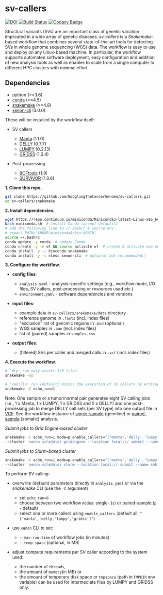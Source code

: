 # sv-callers

[![DOI](https://zenodo.org/badge/DOI/10.5281/zenodo.1217111.svg)](https://doi.org/10.5281/zenodo.1217111)
[![Build Status](https://travis-ci.org/GooglingTheCancerGenome/sv-callers.svg?branch=master)](https://travis-ci.org/GooglingTheCancerGenome/sv-callers)
[![Codacy Badge](https://api.codacy.com/project/badge/Grade/5377b44904f84f9380b9d778c49bdb9e)](https://app.codacy.com/app/arnikz/sv-callers?utm_source=github.com&utm_medium=referral&utm_content=GooglingTheCancerGenome/sv-callers&utm_campaign=Badge_Grade_Dashboard)

Structural variants (SVs) are an important class of genetic variation implicated in a wide array of genetic diseases. _sv-callers_ is a _Snakemake_-based workflow that combines several state-of-the-art tools for detecting SVs in whole genome sequencing (WGS) data. The workflow is easy to use and deploy on any Linux-based machine. In particular, the workflow supports automated software deployment, easy configuration and addition of new analysis tools as well as enables to scale from a single computer to different HPC clusters with minimal effort.

## Dependencies

-   python (>=3.6)
-   [conda](https://conda.io/) (>=4.5)
-   [snakemake](https://snakemake.readthedocs.io/) (>=4.8)
-   [xenon-cli](https://github.com/NLeSC/xenon-cli) (3.0.0)

These will be installed by the workflow itself:

-   SV callers
    -   [Manta](https://github.com/Illumina/manta) (1.1.0)
    -   [DELLY](https://github.com/dellytools/delly) (0.7.7)
    -   [LUMPY](https://github.com/arq5x/lumpy-sv) (0.2.13)
    -   [GRIDSS](https://github.com/PapenfussLab/gridss) (1.3.4)

-   Post-processing
    -   [BCFtools](https://github.com/samtools/bcftools) (1.9)
    -   [SURVIVOR](https://github.com/fritzsedlazeck/SURVIVOR) (1.0.6)

**1. Clone this repo.**

```bash
git clone https://github.com/GooglingTheCancerGenome/sv-callers.git
cd sv-callers/snakemake
```

**2. Install dependencies.**

```bash
wget https://repo.continuum.io/miniconda/Miniconda3-latest-Linux-x86_64.sh -O miniconda.sh  # download Miniconda installer (with Python 3)
bash miniconda.sh  # install Conda (accept defaults)
# add the following line to ~/.bashrc & source env
# export PATH="$HOME/miniconda3/bin:$PATH"
source ~/.bashrc
conda update -y conda  # update Conda
conda create -y -n wf && source activate wf  # create & activate new env
conda install -y -c bioconda snakemake
conda install -y -c nlesc xenon-cli  # optional but recommended;)
```

**3. Configure the workflow.**

-   **config files**:
    -   `analysis.yaml` - analysis-specific settings (e.g., workflow mode, I/O files, SV callers, post-processing or resources used etc.)
    -   `environment.yaml` - software dependencies and versions

-   **input files**:
    -   example data in `sv-callers/snakemake/data` directory
    -   reference genome in `.fasta` (incl. index files)
    -   "exclusion" list of genomic regions in `.bed` (optional)
    -   WGS samples in `.bam` (incl. index files)
    -   list of (paired) samples in `samples.csv`

-   **output files**:
    -   (filtered) SVs per caller and merged calls in `.vcf` (incl. index files)

**4. Execute the workflow.**

```bash
# 'dry' run only checks I/O files
snakemake -np

# 'vanilla' run (default) mimics the execution of SV callers by writing (dummy) VCF files
snakemake -C echo_run=1

```

Note: One sample or a tumor/normal pair generates eight SV calling jobs (i.e., 1 x Manta, 1 x LUMPY, 1 x GRIDSS and 5 x DELLY) and one post-processing job to merge DELLY call sets (per SV type) into one output file in [VCF](https://samtools.github.io/hts-specs/). See the workflow instance of [single-sample](https://github.com/GooglingTheCancerGenome/sv-callers/blob/dev/doc/sv-callers_single.svg) (germline) or [paired-sample](https://github.com/GooglingTheCancerGenome/sv-callers/blob/dev/doc/sv-callers_paired.svg) (somatic) analysis.

_Submit jobs to Grid Engine-based cluster_

```bash
snakemake -C echo_run=1 mode=p enable_callers="['manta','delly','lumpy','gridss']" --use-conda --latency-wait 30 --jobs 9 \
--cluster 'xenon scheduler gridengine --location local:// submit --name smk.{rule} --inherit-env --procs-per-node {threads} --start-single-process --max-run-time 1 --max-memory {resources.mem_mb} --working-directory . --stderr stderr-%j.log --stdout stdout-%j.log' &>smk.log&
```

_Submit jobs to Slurm-based cluster_

```bash
snakemake -C echo_run=1 mode=p enable_callers="['manta','delly','lumpy','gridss']" --use-conda --latency-wait 30 --jobs 9 \
--cluster 'xenon scheduler slurm --location local:// submit --name smk.{rule} --inherit-env --procs-per-node {threads} --start-single-process --max-run-time 1 --max-memory {resources.mem_mb} --working-directory . --stderr stderr-%j.log --stdout stdout-%j.log' &>smk.log&
```

To perform SV calling:
-   overwrite (default) parameters directly in `analysis.yaml` or via the _snakemake_ CLI (use the `-C` argument)
    -   set `echo_run=0`
    -   choose between two workflow `mode`s: single- (`s`) or paired-sample (`p` - default)
    -   select one or more callers using `enable_callers` (default all: `"['manta','delly,'lumpy','gridss']"`)

-   use `xenon` CLI to set:
    -   `--max-run-time` of workflow jobs (in minutes)
    -   `--temp-space` (optional, in MB)

-   adjust compute requirements per SV caller according to the system used:
    -   the number of `threads`, 
    -   the amount of `memory`(in MB) or
    -   the amount of temporary disk space or `tmpspace` (path in `TMPDIR` env variable) can be used for intermediate files by LUMPY and GRIDSS only.
